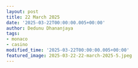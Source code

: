 ```yaml
---
layout: post
title: 22 March 2025
date: '2025-03-22T00:00:00.005+00:00'
author: Dedunu Dhananjaya
tags:
- monaco
- casino
modified_time: '2025-03-22T00:00:00.005+00:00'
featured_image: 2025-03-22-22-march-2025-5.jpeg
---
```

